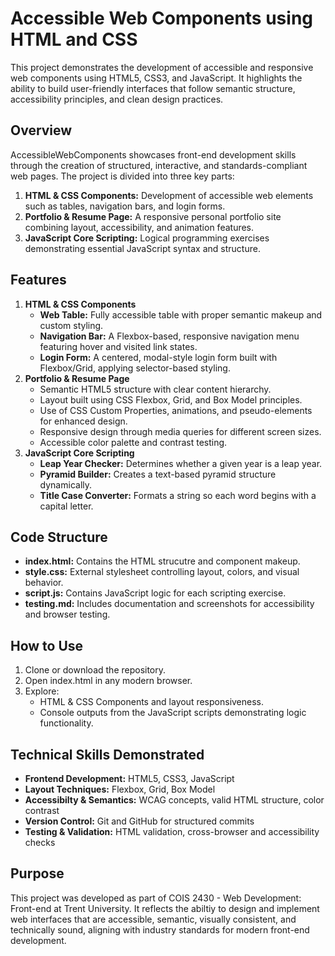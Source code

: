 # Accessible Web Components using HTML and CSS

This project demonstrates the development of accessible and responsive web components using HTML5, CSS3, and JavaScript. It highlights the ability to build user-friendly interfaces that follow semantic structure, accessibility principles, and clean design practices.

## Overview

AccessibleWebComponents showcases front-end development skills through the creation of structured, interactive, and standards-compliant web pages. The project is divided into three key parts:
1. **HTML & CSS Components:** Development of accessible web elements such as tables, navigation bars, and login forms.
2. **Portfolio & Resume Page:** A responsive personal portfolio site combining layout, accessibility, and animation features.
3. **JavaScript Core Scripting:** Logical programming exercises demonstrating essential JavaScript syntax and structure.

## Features

1. **HTML & CSS Components**
   * **Web Table:** Fully accessible table with proper semantic makeup and custom styling.
   * **Navigation Bar:** A Flexbox-based, responsive navigation menu featuring hover and visited link states.
   * **Login Form:** A centered, modal-style login form built with Flexbox/Grid, applying selector-based styling.
2. **Portfolio & Resume Page**
   * Semantic HTML5 structure with clear content hierarchy.
   * Layout built using CSS Flexbox, Grid, and Box Model principles.
   * Use of CSS Custom Properties, animations, and pseudo-elements for enhanced design.
   * Responsive design through media queries for different screen sizes.
   * Accessible color palette and contrast testing.
3. **JavaScript Core Scripting**
   * **Leap Year Checker:** Determines whether a given year is a leap year.
   * **Pyramid Builder:** Creates a text-based pyramid structure dynamically.
   * **Title Case Converter:** Formats a string so each word begins with a capital letter.

## Code Structure

* **index.html:** Contains the HTML strucutre and component makeup.
* **style.css:** External stylesheet controlling layout, colors, and visual behavior.
* **script.js:** Contains JavaScript logic for each scripting exercise.
* **testing.md:** Includes documentation and screenshots for accessibility and browser testing.

## How to Use

1. Clone or download the repository.
2. Open index.html in any modern browser.
3. Explore:
   * HTML & CSS Components and layout responsiveness.
   * Console outputs from the JavaScript scripts demonstrating logic functionality.

## Technical Skills Demonstrated
* **Frontend Development:** HTML5, CSS3, JavaScript
* **Layout Techniques:** Flexbox, Grid, Box Model
* **Accessibilty & Semantics:** WCAG concepts, valid HTML structure, color contrast
* **Version Control:** Git and GitHub for structured commits
* **Testing & Validation:** HTML validation, cross-browser and accessibility checks

## Purpose

This project was developed as part of COIS 2430 - Web Development: Front-end at Trent University. It reflects the abiltiy to design and implement web interfaces that are accessible, semantic, visually consistent, and technically sound, aligning with industry standards for modern front-end development.
